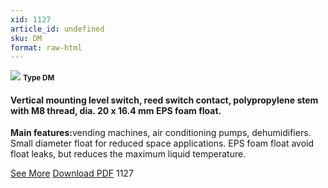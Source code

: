 ```yaml
---
xid: 1127
article_id: undefined
sku: DM
format: raw-html
---
```

 <img src="./1127/DM.jpg" class="card-imgs mb-2">
 <small class="text-grey mb-2"><b>Type DM</b> </small>
 <h4>Vertical mounting level switch, reed switch contact, polypropylene stem with M8 thread, dia. 20 x 16.4 mm EPS foam float.</h4>
 <p><b>Main features:</b>vending machines, air conditioning pumps, dehumidifiers. Small diameter float for reduced space applications. EPS foam float avoid float leaks, but reduces the maximum liquid temperature.</p>
 <div class="btns">
 <a href="../en/vertical-mounting-level-switch-type-dm.html" class="btn-red">See More</a>
 <a href="../en/pdf/7-12Reed switch contact20140311.pdf " target="_blank" class="btn-red">Download PDF</a>
 <!-- <a href="http://www.ultimheat.com/cat7.html" target="_blank" class="access-link"> Access full catalogue <i class="fa fa-external-link" aria-hidden="true"></i> </a> -->
 <span class="number-btn">1127</span>
 </div>
 
